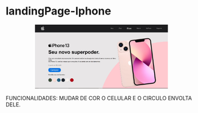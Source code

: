 # landingPage-Iphone
<p align="center">
  <img src="https://github.com/naomysilva/landingPage-Iphone/blob/ef8f1a3967ad15e20d541e03244555a78cf5c269/Photos/imagemIphone.JPG" width="350" title="hover text">
</p>

FUNCIONALIDADES:
  MUDAR DE COR O CELULAR E O CIRCULO ENVOLTA DELE.
